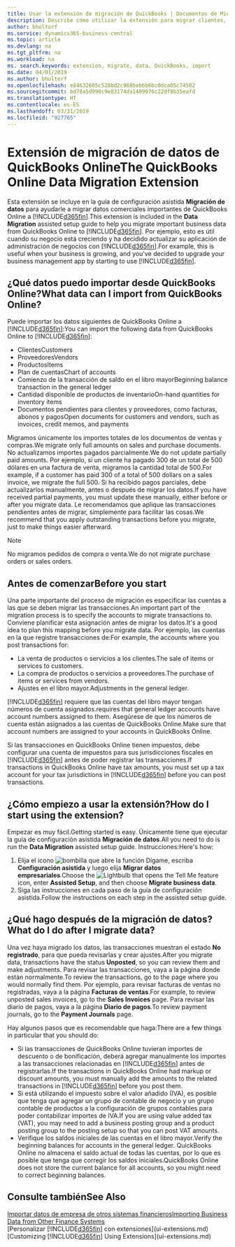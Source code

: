 ```yaml
---
title: Usar la extensión de migración de QuickBooks | Documentos de Microsoft
description: Describe cómo utilizar la extensión para migrar clientes, proveedores, elementos y cuentas de QuickBooks Online a Business Central.
author: bholtorf
ms.service: dynamics365-business-central
ms.topic: article
ms.devlang: na
ms.tgt_pltfrm: na
ms.workload: na
ms. search.keywords: extension, migrate, data, QuickBooks, import
ms.date: 04/01/2019
ms.author: bholtorf
ms.openlocfilehash: e84632605c528bd2c968beb6b6bc0dca05c74502
ms.sourcegitcommit: bd78a5d990c9e83174da1409076c22df8b35eafd
ms.translationtype: HT
ms.contentlocale: es-ES
ms.lasthandoff: 03/31/2019
ms.locfileid: "927765"
---
```

# <a name="the-quickbooks-online-data-migration-extension"></a><span data-ttu-id="2e96e-103">Extensión de migración de datos de QuickBooks Online</span><span class="sxs-lookup"><span data-stu-id="2e96e-103">The QuickBooks Online Data Migration Extension</span></span>
<span data-ttu-id="2e96e-104">Esta extensión se incluye en la guía de configuración asistida **Migración de datos** para ayudarle a migrar datos comerciales importantes de QuickBooks Online a [!INCLUDE[d365fin](includes/d365fin_md.md)].</span><span class="sxs-lookup"><span data-stu-id="2e96e-104">This extension is included in the **Data Migration** assisted setup guide to help you migrate important business data from QuickBooks Online to [!INCLUDE[d365fin](includes/d365fin_md.md)].</span></span> <span data-ttu-id="2e96e-105">Por ejemplo, esto es útil cuando su negocio está creciendo y ha decidido actualizar su aplicación de administración de negocios con [!INCLUDE[d365fin](includes/d365fin_md.md)].</span><span class="sxs-lookup"><span data-stu-id="2e96e-105">For example, this is useful when your business is growing, and you've decided to upgrade your business management app by starting to use [!INCLUDE[d365fin](includes/d365fin_md.md)].</span></span>

## <a name="what-data-can-i-import-from-quickbooks-online"></a><span data-ttu-id="2e96e-106">¿Qué datos puedo importar desde QuickBooks Online?</span><span class="sxs-lookup"><span data-stu-id="2e96e-106">What data can I import from QuickBooks Online?</span></span>
<span data-ttu-id="2e96e-107">Puede importar los datos siguientes de QuickBooks Online a [!INCLUDE[d365fin](includes/d365fin_md.md)]:</span><span class="sxs-lookup"><span data-stu-id="2e96e-107">You can import the following data from QuickBooks Online to [!INCLUDE[d365fin](includes/d365fin_md.md)]:</span></span>  

* <span data-ttu-id="2e96e-108">Clientes</span><span class="sxs-lookup"><span data-stu-id="2e96e-108">Customers</span></span>
* <span data-ttu-id="2e96e-109">Proveedores</span><span class="sxs-lookup"><span data-stu-id="2e96e-109">Vendors</span></span>
* <span data-ttu-id="2e96e-110">Productos</span><span class="sxs-lookup"><span data-stu-id="2e96e-110">Items</span></span>
* <span data-ttu-id="2e96e-111">Plan de cuentas</span><span class="sxs-lookup"><span data-stu-id="2e96e-111">Chart of accounts</span></span>
* <span data-ttu-id="2e96e-112">Comienzo de la transacción de saldo en el libro mayor</span><span class="sxs-lookup"><span data-stu-id="2e96e-112">Beginning balance transaction in the general ledger</span></span>
* <span data-ttu-id="2e96e-113">Cantidad disponible de productos de inventario</span><span class="sxs-lookup"><span data-stu-id="2e96e-113">On-hand quantities for inventory items</span></span>
* <span data-ttu-id="2e96e-114">Documentos pendientes para clientes y proveedores, como facturas, abonos y pagos</span><span class="sxs-lookup"><span data-stu-id="2e96e-114">Open documents for customers and vendors, such as invoices, credit memos, and payments</span></span>

<span data-ttu-id="2e96e-115">Migramos únicamente los importes totales de los documentos de ventas y compras.</span><span class="sxs-lookup"><span data-stu-id="2e96e-115">We migrate only full amounts on sales and purchase documents.</span></span> <span data-ttu-id="2e96e-116">No actualizamos importes pagados parcialmente.</span><span class="sxs-lookup"><span data-stu-id="2e96e-116">We do not update partially paid amounts.</span></span> <span data-ttu-id="2e96e-117">Por ejemplo, si un cliente ha pagado 300 de un total de 500 dólares en una factura de venta, migramos la cantidad total de 500.</span><span class="sxs-lookup"><span data-stu-id="2e96e-117">For example, if a customer has paid 300 of a total of 500 dollars on a sales invoice, we migrate the full 500.</span></span> <span data-ttu-id="2e96e-118">Si ha recibido pagos parciales, debe actualizarlos manualmente, antes o después de migrar los datos.</span><span class="sxs-lookup"><span data-stu-id="2e96e-118">If you have received partial payments, you must update these manually, either before or after you migrate data.</span></span> <span data-ttu-id="2e96e-119">Le recomendamos que aplique las transacciones pendientes antes de migrar, simplemente para facilitar las cosas.</span><span class="sxs-lookup"><span data-stu-id="2e96e-119">We recommend that you apply outstanding transactions before you migrate, just to make things easier afterward.</span></span>

> [!NOTE]  
>   <span data-ttu-id="2e96e-120">No migramos pedidos de compra o venta.</span><span class="sxs-lookup"><span data-stu-id="2e96e-120">We do not migrate purchase orders or sales orders.</span></span>

## <a name="before-you-start"></a><span data-ttu-id="2e96e-121">Antes de comenzar</span><span class="sxs-lookup"><span data-stu-id="2e96e-121">Before you start</span></span>
<span data-ttu-id="2e96e-122">Una parte importante del proceso de migración es especificar las cuentas a las que se deben migrar las transacciones.</span><span class="sxs-lookup"><span data-stu-id="2e96e-122">An important part of the migration process is to specify the accounts to migrate transactions to.</span></span> <span data-ttu-id="2e96e-123">Conviene planificar esta asignación antes de migrar los datos.</span><span class="sxs-lookup"><span data-stu-id="2e96e-123">It's a good idea to plan this mapping before you migrate data.</span></span> <span data-ttu-id="2e96e-124">Por ejemplo, las cuentas en la que registre transacciones de:</span><span class="sxs-lookup"><span data-stu-id="2e96e-124">For example, the accounts where you post transactions for:</span></span>  

* <span data-ttu-id="2e96e-125">La venta de productos o servicios a los clientes.</span><span class="sxs-lookup"><span data-stu-id="2e96e-125">The sale of items or services to customers.</span></span>
* <span data-ttu-id="2e96e-126">La compra de productos o servicios a proveedores.</span><span class="sxs-lookup"><span data-stu-id="2e96e-126">The purchase of items or services from vendors.</span></span>  
* <span data-ttu-id="2e96e-127">Ajustes en el libro mayor.</span><span class="sxs-lookup"><span data-stu-id="2e96e-127">Adjustments in the general ledger.</span></span>  

[!INCLUDE[d365fin](includes/d365fin_md.md)] <span data-ttu-id="2e96e-128">requiere que las cuentas del libro mayor tengan números de cuenta asignados.</span><span class="sxs-lookup"><span data-stu-id="2e96e-128">requires that general ledger accounts have account numbers assigned to them.</span></span> <span data-ttu-id="2e96e-129">Asegúrese de que los números de cuenta están asignados a las cuentas de QuickBooks Online.</span><span class="sxs-lookup"><span data-stu-id="2e96e-129">Make sure that account numbers are assigned to your accounts in QuickBooks Online.</span></span>

<span data-ttu-id="2e96e-130">Si las transacciones en QuickBooks Online tienen impuestos, debe configurar una cuenta de impuestos para sus jurisdicciones fiscales en [!INCLUDE[d365fin](includes/d365fin_md.md)] antes de poder registrar las transacciones.</span><span class="sxs-lookup"><span data-stu-id="2e96e-130">If transactions in QuickBooks Online have tax amounts, you must set up a tax account for your tax jurisdictions in [!INCLUDE[d365fin](includes/d365fin_md.md)] before you can post transactions.</span></span>

## <a name="how-do-i-start-using-the-extension"></a><span data-ttu-id="2e96e-131">¿Cómo empiezo a usar la extensión?</span><span class="sxs-lookup"><span data-stu-id="2e96e-131">How do I start using the extension?</span></span>
<span data-ttu-id="2e96e-132">Empezar es muy fácil.</span><span class="sxs-lookup"><span data-stu-id="2e96e-132">Getting started is easy.</span></span> <span data-ttu-id="2e96e-133">Únicamente tiene que ejecutar la guía de configuración asistida **Migración de datos**.</span><span class="sxs-lookup"><span data-stu-id="2e96e-133">All you need to do is run the **Data Migration** assisted setup guide.</span></span> <span data-ttu-id="2e96e-134">Instrucciones:</span><span class="sxs-lookup"><span data-stu-id="2e96e-134">Here's how:</span></span>

1. <span data-ttu-id="2e96e-135">Elija el icono ![bombilla que abre la función Dígame](media/ui-search/search_small.png "Dígame que desea hacer"), escriba **Configuración asistida** y luego elija **Migrar datos empresariales**.</span><span class="sxs-lookup"><span data-stu-id="2e96e-135">Choose the ![Lightbulb that opens the Tell Me feature](media/ui-search/search_small.png "Tell me what you want to do") icon, enter **Assisted Setup**, and then choose **Migrate business data**.</span></span>
2. <span data-ttu-id="2e96e-136">Siga las instrucciones en cada paso de la guía de configuración asistida.</span><span class="sxs-lookup"><span data-stu-id="2e96e-136">Follow the instructions on each step in the assisted setup guide.</span></span>

## <a name="what-do-i-do-after-i-migrate-data"></a><span data-ttu-id="2e96e-137">¿Qué hago después de la migración de datos?</span><span class="sxs-lookup"><span data-stu-id="2e96e-137">What do I do after I migrate data?</span></span>
<span data-ttu-id="2e96e-138">Una vez haya migrado los datos, las transacciones muestran el estado **No registrado**, para que pueda revisarlas y crear ajustes.</span><span class="sxs-lookup"><span data-stu-id="2e96e-138">After you migrate data, transactions have the status **Unposted**, so you can review them and make adjustments.</span></span> <span data-ttu-id="2e96e-139">Para revisar las transacciones, vaya a la página donde están normalmente.</span><span class="sxs-lookup"><span data-stu-id="2e96e-139">To review the transactions, go to the page where you would normally find them.</span></span> <span data-ttu-id="2e96e-140">Por ejemplo, para revisar facturas de ventas no registradas, vaya a la página **Facturas de ventas**.</span><span class="sxs-lookup"><span data-stu-id="2e96e-140">For example, to review unposted sales invoices, go to the **Sales Invoices** page.</span></span> <span data-ttu-id="2e96e-141">Para revisar las diario de pagos, vaya a la página **Diario de pagos**.</span><span class="sxs-lookup"><span data-stu-id="2e96e-141">To review payment journals, go to the **Payment Journals** page.</span></span>   

<span data-ttu-id="2e96e-142">Hay algunos pasos que es recomendable que haga:</span><span class="sxs-lookup"><span data-stu-id="2e96e-142">There are a few things in particular that you should do:</span></span>

* <span data-ttu-id="2e96e-143">Si las transacciones de QuickBooks Online tuvieran importes de descuento o de bonificación, deberá agregar manualmente los importes a las transacciones relacionadas en [!INCLUDE[d365fin](includes/d365fin_md.md)] antes de registrarlas.</span><span class="sxs-lookup"><span data-stu-id="2e96e-143">If the transactions in QuickBooks Online had markup or discount amounts, you must manually add the amounts to the related transactions in [!INCLUDE[d365fin](includes/d365fin_md.md)] before you post them.</span></span>
* <span data-ttu-id="2e96e-144">Si está utilizando el impuesto sobre el valor añadido (IVA), es posible que tenga que agregar un grupo de contable de negocio y un grupo contable de productos a la configuración de grupos contables para poder contabilizar importes de IVA.</span><span class="sxs-lookup"><span data-stu-id="2e96e-144">If you are using value added tax (VAT), you may need to add a business posting group and a product posting group to the posting setup so that you can post VAT amounts.</span></span>
* <span data-ttu-id="2e96e-145">Verifique los saldos iniciales de las cuentas en el libro mayor.</span><span class="sxs-lookup"><span data-stu-id="2e96e-145">Verify the beginning balances for accounts in the general ledger.</span></span> <span data-ttu-id="2e96e-146">QuickBooks Online no almacena el saldo actual de todas las cuentas, por lo que es posible que tenga que corregir los saldos iniciales.</span><span class="sxs-lookup"><span data-stu-id="2e96e-146">QuickBooks Online does not store the current balance for all accounts, so you might need to correct beginning balances.</span></span>

## <a name="see-also"></a><span data-ttu-id="2e96e-147">Consulte también</span><span class="sxs-lookup"><span data-stu-id="2e96e-147">See Also</span></span>
[<span data-ttu-id="2e96e-148">Importar datos de empresa de otros sistemas financieros</span><span class="sxs-lookup"><span data-stu-id="2e96e-148">Importing Business Data from Other Finance Systems</span></span>](across-import-data-configuration-packages.md)  
<span data-ttu-id="2e96e-149">[Personalizar [!INCLUDE[d365fin](includes/d365fin_md.md)] con extensiones](ui-extensions.md)</span><span class="sxs-lookup"><span data-stu-id="2e96e-149">[Customizing [!INCLUDE[d365fin](includes/d365fin_md.md)] Using Extensions](ui-extensions.md)</span></span>  
